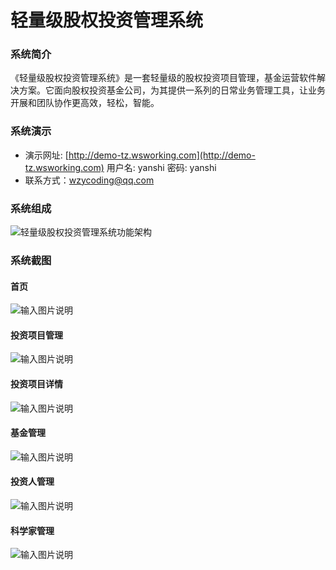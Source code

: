 # 轻量级股权投资管理系统

### 系统简介

《轻量级股权投资管理系统》是一套轻量级的股权投资项目管理，基金运营软件解决方案。它面向股权投资基金公司，为其提供一系列的日常业务管理工具，让业务开展和团队协作更高效，轻松，智能。

### 系统演示

- 演示网址: [http://demo-tz.wsworking.com](http://demo-tz.wsworking.com)
  用户名: yanshi  密码: yanshi
- 联系方式：[wzycoding@qq.com](mailto:wzycoding@qq.com)

### 系统组成
![轻量级股权投资管理系统功能架构](https://images.gitee.com/uploads/images/2022/0306/160915_39dfdc2a_10482337.png "轻量级股权投资管理系统功能架构.png")

### 系统截图
#### 首页
![输入图片说明](https://images.gitee.com/uploads/images/2022/0313/233947_402c89e6_10482337.jpeg "home.jpeg")
#### 投资项目管理
![输入图片说明](https://images.gitee.com/uploads/images/2022/0313/234021_9b34cfdb_10482337.jpeg "projects.jpeg")
#### 投资项目详情
![输入图片说明](https://images.gitee.com/uploads/images/2022/0313/234046_6dad75b1_10482337.jpeg "project_detail.jpeg")
#### 基金管理
![输入图片说明](https://images.gitee.com/uploads/images/2022/0313/234103_dc97637c_10482337.jpeg "funds.jpeg")
#### 投资人管理
![输入图片说明](https://images.gitee.com/uploads/images/2022/0313/234126_aedce0ff_10482337.jpeg "lps.jpeg")
#### 科学家管理
![输入图片说明](https://images.gitee.com/uploads/images/2022/0313/234144_6fc2e8be_10482337.jpeg "scients.jpeg")